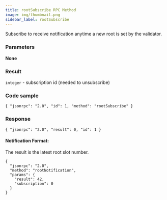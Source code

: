 ```yaml
---
title: rootSubscribe RPC Method
image: img/thumbnail.png
sidebar_label: rootSubscribe
---
```

Subscribe to receive notification anytime a new root is set by the validator.

### Parameters

**None**

### Result

`integer` - subscription id (needed to unsubscribe)

### Code sample

```
{ "jsonrpc": "2.0", "id": 1, "method": "rootSubscribe" }
```


### Response

```
{ "jsonrpc": "2.0", "result": 0, "id": 1 }
```


#### Notification Format:

The result is the latest root slot number.

```
{
  "jsonrpc": "2.0",
  "method": "rootNotification",
  "params": {
    "result": 42,
    "subscription": 0
  }
}
```
